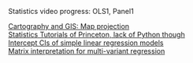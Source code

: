 Statistics video progress: OLS1, Panel1

[Cartography and GIS: Map projection](https://github.com/webgeodatavore/awesome-projections)<br/>
[Statistics Tutorials of Princeton, lack of Python though](https://dss.princeton.edu/training/)<br/>
[Intercept CIs of simple linear regression models](https://www2.isye.gatech.edu/~yxie77/isye2028/lecture12.pdf)<br/>
[Matrix interpretation for multi-variant regression](https://www.cnblogs.com/zgw21cn/archive/2008/12/24/1361287.html)
